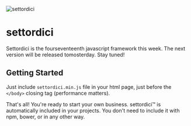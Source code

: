 ![settordici](settordici.png)

# settordici
Settordici is the fourseventeenth javascript framework this week. The next version will be released tomosterday. Stay tuned!

## Getting Started

Just include  `settordici.min.js` file in your html page, just before the `</body>` closing tag (performance matters).

That's all! You're ready to start your own business. settordici™ is automatically included in your projects. You don't need to include it with npm, bower, or in any other way.
